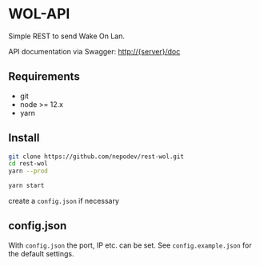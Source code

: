 # WOL-API

Simple REST to send Wake On Lan.

API documentation via Swagger: <http://{server}/doc>

## Requirements

* git
* node >= 12.x
* yarn

## Install

```bash
git clone https://github.com/nepodev/rest-wol.git
cd rest-wol
yarn --prod

yarn start
```

create a `config.json` if necessary

## config.json

With `config.json` the port, IP etc. can be set. See `config.example.json` for the default settings.
